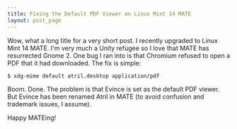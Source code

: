 ```yaml
---
title: Fixing the Default PDF Viewer on Linux Mint 14 MATE
layout: post_page
---
```


Wow, what a long title for a very short post. I recently upgraded to Linux Mint
14 MATE. I'm very much a Unity refugee so I love that MATE has resurrected
Gnome 2. One bug I ran into is that Chromium refused to open a PDF that it had
downloaded. The fix is simple:

    $ xdg-mime default atril.desktop application/pdf

Boom. Done. The problem is that Evince is set as the default PDF viewer. But
Evince has been renamed Atril in MATE (to avoid confusion and trademark issues,
I assume).

Happy MATEing!
